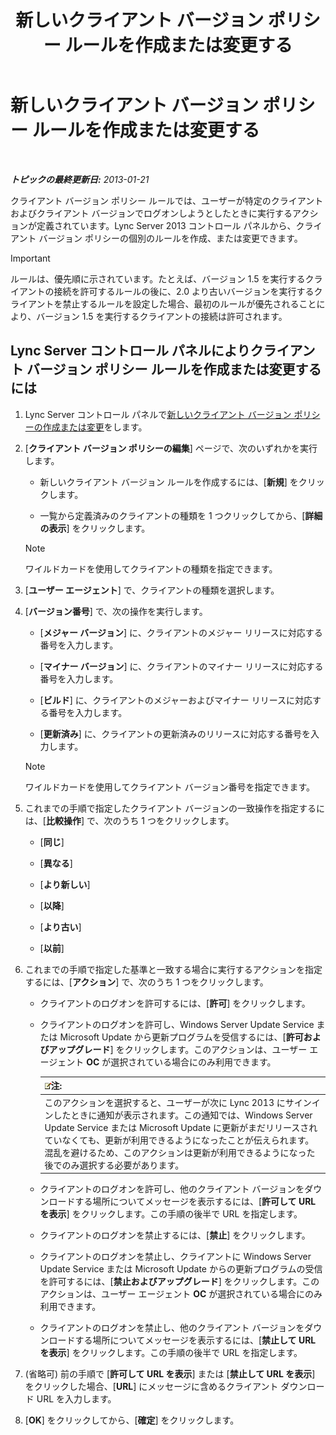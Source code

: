 ﻿---
title: 新しいクライアント バージョン ポリシー ルールを作成または変更する
TOCTitle: 新しいクライアント バージョン ポリシー ルールを作成または変更する
ms:assetid: 6f879d99-8401-41e0-a562-195c890d63ea
ms:mtpsurl: https://technet.microsoft.com/ja-jp/library/JJ898478(v=OCS.15)
ms:contentKeyID: 52056624
ms.date: 05/19/2016
mtps_version: v=OCS.15
ms.translationtype: HT
---

# 新しいクライアント バージョン ポリシー ルールを作成または変更する

 

_**トピックの最終更新日:** 2013-01-21_

クライアント バージョン ポリシー ルールでは、ユーザーが特定のクライアントおよびクライアント バージョンでログオンしようとしたときに実行するアクションが定義されています。Lync Server 2013 コントロール パネルから、クライアント バージョン ポリシーの個別のルールを作成、または変更できます。


> [!IMPORTANT]
> ルールは、優先順に示されています。たとえば、バージョン 1.5 を実行するクライアントの接続を許可するルールの後に、2.0 より古いバージョンを実行するクライアントを禁止するルールを設定した場合、最初のルールが優先されることにより、バージョン 1.5 を実行するクライアントの接続は許可されます。



## Lync Server コントロール パネルによりクライアント バージョン ポリシー ルールを作成または変更するには

1.  Lync Server コントロール パネルで[新しいクライアント バージョン ポリシーの作成または変更](lync-server-2013-create-or-modify-a-new-client-version-policy.md)をします。

2.  \[**クライアント バージョン ポリシーの編集**\] ページで、次のいずれかを実行します。
    
      - 新しいクライアント バージョン ルールを作成するには、\[**新規**\] をクリックします。
    
      - 一覧から定義済みのクライアントの種類を 1 つクリックしてから、\[**詳細の表示**\] をクリックします。
    
    > [!NOTE]
    > ワイルドカードを使用してクライアントの種類を指定できます。


3.  \[**ユーザー エージェント**\] で、クライアントの種類を選択します。

4.  \[**バージョン番号**\] で、次の操作を実行します。
    
      - \[**メジャー バージョン**\] に、クライアントのメジャー リリースに対応する番号を入力します。
    
      - \[**マイナー バージョン**\] に、クライアントのマイナー リリースに対応する番号を入力します。
    
      - \[**ビルド**\] に、クライアントのメジャーおよびマイナー リリースに対応する番号を入力します。
    
      - \[**更新済み**\] に、クライアントの更新済みのリリースに対応する番号を入力します。
    
    > [!NOTE]
    > ワイルドカードを使用してクライアント バージョン番号を指定できます。


5.  これまでの手順で指定したクライアント バージョンの一致操作を指定するには、\[**比較操作**\] で、次のうち 1 つをクリックします。
    
      - \[**同じ**\]
    
      - \[**異なる**\]
    
      - \[**より新しい**\]
    
      - \[**以降**\]
    
      - \[**より古い**\]
    
      - \[**以前**\]

6.  これまでの手順で指定した基準と一致する場合に実行するアクションを指定するには、\[**アクション**\] で、次のうち 1 つをクリックします。
    
      - クライアントのログオンを許可するには、\[**許可**\] をクリックします。
    
      - クライアントのログオンを許可し、Windows Server Update Service または Microsoft Update から更新プログラムを受信するには、\[**許可およびアップグレード**\] をクリックします。このアクションは、ユーザー エージェント **OC** が選択されている場合にのみ利用できます。
        
        <table>
        <thead>
        <tr class="header">
        <th><img src="images/Gg412781.note(OCS.15).gif" title="note" alt="note" />注:</th>
        </tr>
        </thead>
        <tbody>
        <tr class="odd">
        <td>このアクションを選択すると、ユーザーが次に Lync 2013 にサインインしたときに通知が表示されます。この通知では、Windows Server Update Service または Microsoft Update に更新がまだリリースされていなくても、更新が利用できるようになったことが伝えられます。混乱を避けるため、このアクションは更新が利用できるようになった後でのみ選択する必要があります。</td>
        </tr>
        </tbody>
        </table>
    
      - クライアントのログオンを許可し、他のクライアント バージョンをダウンロードする場所についてメッセージを表示するには、\[**許可して URL を表示**\] をクリックします。この手順の後半で URL を指定します。
    
      - クライアントのログオンを禁止するには、\[**禁止**\] をクリックします。
    
      - クライアントのログオンを禁止し、クライアントに Windows Server Update Service または Microsoft Update からの更新プログラムの受信を許可するには、\[**禁止およびアップグレード**\] をクリックします。このアクションは、ユーザー エージェント **OC** が選択されている場合にのみ利用できます。
    
      - クライアントのログオンを禁止し、他のクライアント バージョンをダウンロードする場所についてメッセージを表示するには、\[**禁止して URL を表示**\] をクリックします。この手順の後半で URL を指定します。

7.  (省略可) 前の手順で \[**許可して URL を表示**\] または \[**禁止して URL を表示**\] をクリックした場合、\[**URL**\] にメッセージに含めるクライアント ダウンロード URL を入力します。

8.  \[**OK**\] をクリックしてから、\[**確定**\] をクリックします。


